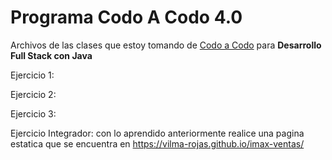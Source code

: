 # Programa Codo A Codo 4.0
Archivos de las clases que estoy tomando de  <a href="https://www.buenosaires.gob.ar/educacion/codo-codo">Codo a Codo</a> para <strong>Desarrollo Full Stack con Java</strong>

Ejercicio 1: 

Ejercicio 2: 

Ejercicio 3:

Ejercicio Integrador: con lo aprendido anteriormente realice una pagina estatica que se encuentra en https://vilma-rojas.github.io/imax-ventas/
